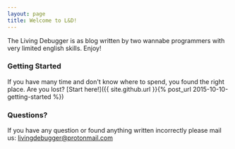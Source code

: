 ```yaml
---
layout: page
title: Welcome to L&D!
---
```


The Living Debugger is as blog written by two wannabe programmers with very limited english skills. Enjoy!

### Getting Started

If you have many time and don't know where to spend, you found the right place. Are you lost? [Start here!]({{ site.github.url }}{% post_url 2015-10-10-getting-started %})

### Questions?

If you have any question or found anything written incorrectly please mail us: livingdebugger@protonmail.com

